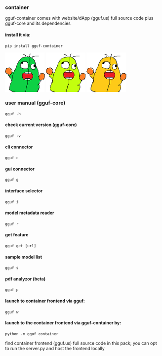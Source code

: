 ### container

gguf-container comes with website/dApp (gguf.us) full source code plus gguf-core and its dependencies

#### install it via:
```
pip install gguf-container
```
[<img src="https://raw.githubusercontent.com/calcuis/gguf-connector/master/gguf.gif" width="128" height="128">](https://github.com/calcuis/gguf-connector)
[<img src="https://raw.githubusercontent.com/calcuis/llama-core/master/lime.gif" width="128" height="128">](https://github.com/calcuis/llama-core)
[<img src="https://raw.githubusercontent.com/calcuis/gguf-core/master/gguf.gif" width="128" height="128">](https://github.com/calcuis/gguf-core)

### user manual (gguf-core)
```
gguf -h
```
#### check current version (gguf-core)
```
gguf -v
```
#### cli connector
```
gguf c
```
#### gui connector
```
gguf g
```
#### interface selector
```
gguf i
```
#### model metadata reader
```
gguf r
```
#### get feature
```
gguf get [url]
```
#### sample model list
```
gguf s
```
#### pdf analyzor (beta)
```
gguf p
```
#### launch to container frontend via gguf:
```
gguf w
```

#### launch to the container frontend via gguf-container by:
```
python -m gguf_container
```

find container frontend (gguf.us) full source code in this pack; you can opt to run the server.py and host the frontend locally